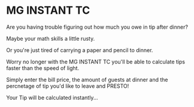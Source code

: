 # MG INSTANT TC
Are you having trouble figuring out how much you owe in tip after dinner?

Maybe your math skills a little
rusty.

Or you're just tired of carrying a paper and pencil to dinner.

Worry no longer with the MG INSTANT TC you'll be able to calculate tips faster than the speed of light.

Simply enter the bill price, the amount of guests at dinner and the percnetage of tip you'd like to leave and PRESTO! 

Your Tip will be calculated instantly...


